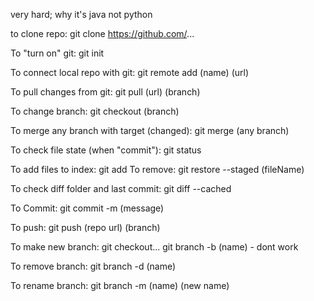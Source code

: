 very hard;
why it's java not python

to clone repo:
  git clone https://github.com/...

To "turn on" git:
  git init

To connect local repo with git:
  git remote add (name) (url)

To pull changes from git:
  git pull (url) (branch)

To change branch:
  git checkout (branch)

To merge any branch with target (changed):
  git merge (any branch)

To check file state (when "commit"):
  git status

To add files to index:
  git add
To remove:
  git restore --staged (fileName)

To check diff folder and last commit:
  git diff --cached

To Commit:
  git commit -m (message)

To push:
  git push (repo url) (branch)

To make new branch:
  git checkout...
  git branch -b (name) - dont work

To remove branch:
  git branch -d (name)

To rename branch:
  git branch -m (name) (new name)
